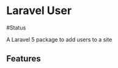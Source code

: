 Laravel User
============

#Status [](https://travis-ci.org/RowlandOti/ooglee-user.svg)

A Laravel 5 package to add users to a site

## Features

